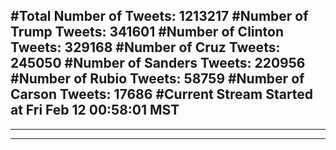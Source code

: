 #Total Number of Tweets: 1213217 
#Number of Trump Tweets: 341601
#Number of Clinton Tweets: 329168
#Number of Cruz Tweets: 245050
#Number of Sanders Tweets: 220956
#Number of Rubio Tweets: 58759
#Number of Carson Tweets: 17686
#Current Stream Started at Fri Feb 12 00:58:01 MST
---
---
---
